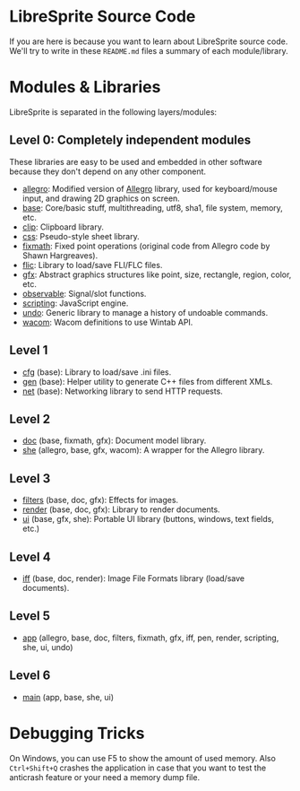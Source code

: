 # LibreSprite Source Code

If you are here is because you want to learn about LibreSprite source
code. We'll try to write in these `README.md` files a summary of each
module/library.

# Modules & Libraries

LibreSprite is separated in the following layers/modules:

## Level 0: Completely independent modules

These libraries are easy to be used and embedded in other software
because they don't depend on any other component.

  * [allegro](allegro/): Modified version of [Allegro](http://alleg.sourceforge.net/) library, used for keyboard/mouse input, and drawing 2D graphics on screen.
  * [base](base/): Core/basic stuff, multithreading, utf8, sha1, file system, memory, etc.
  * [clip](https://github.com/aseprite/clip): Clipboard library.
  * [css](css/): Pseudo-style sheet library.
  * [fixmath](fixmath/): Fixed point operations (original code from Allegro code by Shawn Hargreaves).
  * [flic](https://github.com/aseprite/flic): Library to load/save FLI/FLC files.
  * [gfx](gfx/): Abstract graphics structures like point, size, rectangle, region, color, etc.
  * [observable](https://github.com/dacap/observable): Signal/slot functions.
  * [scripting](scripting/): JavaScript engine.
  * [undo](https://github.com/aseprite/undo): Generic library to manage a history of undoable commands.
  * [wacom](wacom/): Wacom definitions to use Wintab API.

## Level 1

  * [cfg](cfg/) (base): Library to load/save .ini files.
  * [gen](gen/) (base): Helper utility to generate C++ files from different XMLs.
  * [net](net/) (base): Networking library to send HTTP requests.

## Level 2

  * [doc](doc/) (base, fixmath, gfx): Document model library.
  * [she](she/) (allegro, base, gfx, wacom): A wrapper for the Allegro library.

## Level 3

  * [filters](filters/) (base, doc, gfx): Effects for images.
  * [render](render/) (base, doc, gfx): Library to render documents.
  * [ui](ui/) (base, gfx, she): Portable UI library (buttons, windows, text fields, etc.)

## Level 4

  * [iff](iff/) (base, doc, render): Image File Formats library (load/save documents).

## Level 5

  * [app](app/) (allegro, base, doc, filters, fixmath, gfx, iff, pen, render, scripting, she, ui, undo)

## Level 6

  * [main](main/) (app, base, she, ui)

# Debugging Tricks

On Windows, you can use F5 to show the amount of used memory. Also
`Ctrl+Shift+Q` crashes the application in case that you want to test
the anticrash feature or your need a memory dump file.
